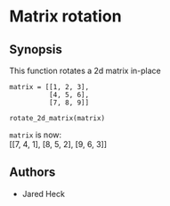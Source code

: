 # Matrix rotation

## Synopsis
This function rotates a 2d matrix in-place

```
matrix = [[1, 2, 3],
          [4, 5, 6],
          [7, 8, 9]]

rotate_2d_matrix(matrix)
```
`matrix` is now:  
[[7, 4, 1],
[8, 5, 2],
[9, 6, 3]]

## Authors
* Jared Heck
